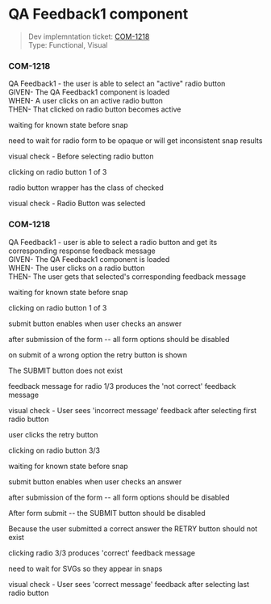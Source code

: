 # QA Feedback1 component
> Dev implemntation ticket: [COM-1218](https://everfi.atlassian.net/browse/COM-1218)    
Type: Functional, Visual

<!-- include: cypress/integration/blacksmith/qa_feedback1.js -->

### COM-1218

QA Feedback1 - the user is able to select an "active" radio button\
GIVEN- The QA Feedback1 component is loaded\
WHEN- A user clicks on an active radio button\
THEN- That clicked on radio button becomes active

waiting for known state before snap

need to wait for radio form to be opaque or will get inconsistent snap results

visual check - Before selecting radio button

clicking on radio button 1 of 3

radio button wrapper has the class of checked

visual check -  Radio Button was selected

### COM-1218

QA Feedback1 - user is able to select a radio button and get its corresponding response feedback message\
GIVEN- The QA Feedback1 component is loaded\
WHEN- The user clicks on a radio button\
THEN- The user gets that selected's corresponding feedback message

waiting for known state before snap

clicking on radio button 1 of 3

submit button enables when user checks an answer

after submission of the form -- all form options should be disabled

on submit of a wrong option the retry button is shown

The SUBMIT button does not exist

feedback message for radio 1/3 produces the 'not correct' feedback message

visual check -  User sees 'incorrect message' feedback after selecting first radio button

user clicks the retry button

clicking on radio button 3/3

waiting for known state before snap

submit button enables when user checks an answer

after submission of the form -- all form options should be disabled

After form submit -- the SUBMIT button should be disabled

Because the user submitted a correct answer the RETRY button should not exist

clicking radio 3/3 produces 'correct' feedback message

need to wait for SVGs so they appear in snaps

visual check -  User sees 'correct message' feedback after selecting last radio button

<!-- /include: cypress/integration/blacksmith/qa_feedback1.js -->